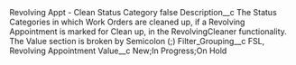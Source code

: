<?xml version="1.0" encoding="UTF-8"?>
<CustomMetadata xmlns="http://soap.sforce.com/2006/04/metadata" xmlns:xsi="http://www.w3.org/2001/XMLSchema-instance" xmlns:xsd="http://www.w3.org/2001/XMLSchema">
    <label>Revolving Appt - Clean Status Category</label>
    <protected>false</protected>
    <values>
        <field>Description__c</field>
        <value xsi:type="xsd:string">The Status Categories in which Work Orders are cleaned up, if a Revolving Appointment is marked for Clean up, in the RevolvingCleaner functionality. The Value section is broken by Semicolon (;)</value>
    </values>
    <values>
        <field>Filter_Grouping__c</field>
        <value xsi:type="xsd:string">FSL, Revolving Appointment</value>
    </values>
    <values>
        <field>Value__c</field>
        <value xsi:type="xsd:string">New;In Progress;On Hold</value>
    </values>
</CustomMetadata>
